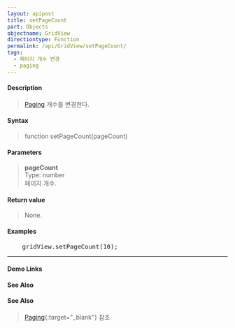 ```yaml
---
layout: apipost
title: setPageCount
part: Objects
objectname: GridView
directiontype: Function
permalink: /api/GridView/setPageCount/
tags: 
  - 페이지 개수 변경
  - paging
---
```



#### Description

> [Paging](/api/features/Paging/) 개수를 변경한다.

#### Syntax

> function setPageCount(pageCount)

#### Parameters

> **pageCount**  
> Type: number  
> 페이지 개수.

#### Return value

> None.

#### Examples 

<pre class="prettyprint">
    gridView.setPageCount(10);
</pre>

---

#### Demo Links
#### See Also

#### See Also

> [Paging](http://demo.realgrid.com/Demo/PagingLazyLoading#){:target="_blank"} 참조